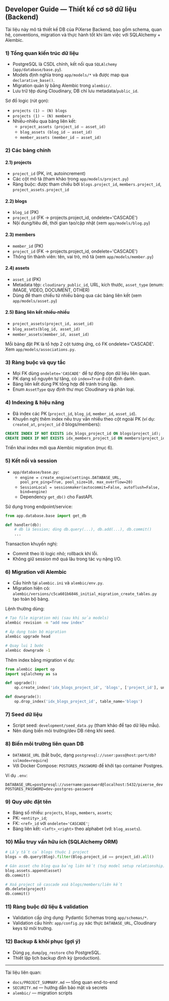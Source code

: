 ## Developer Guide — Thiết kế cơ sở dữ liệu (Backend)

Tài liệu này mô tả thiết kế DB của PiXerse Backend, bao gồm schema, quan hệ, conventions, migration và thực hành tốt khi làm việc với SQLAlchemy + Alembic.

### 1) Tổng quan kiến trúc dữ liệu

- PostgreSQL là CSDL chính, kết nối qua `SQLAlchemy` (`app/database/base.py`).
- Models định nghĩa trong `app/models/*` và được map qua `declarative_base()`.
- Migration quản lý bằng Alembic trong `alembic/`.
- Lưu trữ tệp dùng Cloudinary, DB chỉ lưu metadata/`public_id`.

Sơ đồ logic (rút gọn):

- `projects (1) — (N) blogs`
- `projects (1) — (N) members`
- Nhiều-nhiều qua bảng liên kết:
  - `project_assets (project_id — asset_id)`
  - `blog_assets (blog_id — asset_id)`
  - `member_assets (member_id — asset_id)`

### 2) Các bảng chính

#### 2.1) projects
- `project_id` (PK, int, autoincrement)
- Các cột mô tả (tham khảo trong `app/models/project.py`)
- Ràng buộc: được tham chiếu bởi `blogs.project_id`, `members.project_id`, `project_assets.project_id`

#### 2.2) blogs
- `blog_id` (PK)
- `project_id` (FK → projects.project_id, ondelete='CASCADE')
- Nội dung/tiêu đề, thời gian tạo/cập nhật (xem `app/models/blog.py`)

#### 2.3) members
- `member_id` (PK)
- `project_id` (FK → projects.project_id, ondelete='CASCADE')
- Thông tin thành viên: tên, vai trò, mô tả (xem `app/models/member.py`)

#### 2.4) assets
- `asset_id` (PK)
- Metadata tệp: `cloudinary_public_id`, URL, kích thước, `asset_type` (enum: IMAGE, VIDEO, DOCUMENT, OTHER)
- Dùng để tham chiếu từ nhiều bảng qua các bảng liên kết (xem `app/models/asset.py`)

#### 2.5) Bảng liên kết nhiều-nhiều
- `project_assets(project_id, asset_id)`
- `blog_assets(blog_id, asset_id)`
- `member_assets(member_id, asset_id)`

Mỗi bảng đặt PK là tổ hợp 2 cột tương ứng, có FK ondelete='CASCADE'. Xem `app/models/associations.py`.

### 3) Ràng buộc và quy tắc

- Mọi FK dùng `ondelete='CASCADE'` để tự động dọn dữ liệu liên quan.
- PK dạng số nguyên tự tăng, có `index=True` ở cột định danh.
- Bảng liên kết dùng PK tổng hợp để tránh trùng lặp.
- Enum `AssetType` quy định thư mục Cloudinary và phân loại.

### 4) Indexing & hiệu năng

- Đã index các PK (`project_id`, `blog_id`, `member_id`, `asset_id`).
- Khuyến nghị thêm index nếu truy vấn nhiều theo cột ngoài PK (ví dụ: `created_at`, `project_id` ở blogs/members):

```sql
CREATE INDEX IF NOT EXISTS idx_blogs_project_id ON blogs(project_id);
CREATE INDEX IF NOT EXISTS idx_members_project_id ON members(project_id);
```

Triển khai index mới qua Alembic migration (mục 6).

### 5) Kết nối và session

- `app/database/base.py`:
  - `engine = create_engine(settings.DATABASE_URL, pool_pre_ping=True, pool_size=10, max_overflow=20)`
  - `SessionLocal = sessionmaker(autocommit=False, autoflush=False, bind=engine)`
  - Dependency `get_db()` cho FastAPI.

Sử dụng trong endpoint/service:

```python
from app.database.base import get_db

def handler(db):
    # db là Session; dùng db.query(...), db.add(...), db.commit()
    ...
```

Transaction khuyến nghị:
- Commit theo lô logic nhỏ; rollback khi lỗi.
- Không giữ session mở quá lâu trong tác vụ nặng I/O.

### 6) Migration với Alembic

- Cấu hình tại `alembic.ini` và `alembic/env.py`.
- Migration hiện có: `alembic/versions/c5ca601b6846_initial_migration_create_tables.py` tạo toàn bộ bảng.

Lệnh thường dùng:

```bash
# Tạo file migration mới (sau khi sửa models)
alembic revision -m "add new index"

# Áp dụng toàn bộ migration
alembic upgrade head

# Quay lui 1 bước
alembic downgrade -1
```

Thêm index bằng migration ví dụ:

```python
from alembic import op
import sqlalchemy as sa

def upgrade():
    op.create_index('idx_blogs_project_id', 'blogs', ['project_id'], unique=False)

def downgrade():
    op.drop_index('idx_blogs_project_id', table_name='blogs')
```

### 7) Seed dữ liệu

- Script seed: `development/seed_data.py` (tham khảo để tạo dữ liệu mẫu).
- Nên dùng biến môi trường/dev DB riêng khi seed.

### 8) Biến môi trường liên quan DB

- `DATABASE_URL` (bắt buộc, dạng `postgresql://user:pass@host:port/db?sslmode=require`)
- Với Docker Compose: `POSTGRES_PASSWORD` để khởi tạo container Postgres.

Ví dụ `.env`:

```env
DATABASE_URL=postgresql://username:password@localhost:5432/pixerse_dev
POSTGRES_PASSWORD=dev-postgres-password
```

### 9) Quy ước đặt tên

- Bảng số nhiều: `projects`, `blogs`, `members`, `assets`;
- PK: `<entity>_id`;
- FK: `<ref>_id` với `ondelete='CASCADE'`;
- Bảng liên kết: `<left>_<right>` theo alphabet (vd: `blog_assets`).

### 10) Mẫu truy vấn hữu ích (SQLAlchemy ORM)

```python
# Lấy tất cả blogs thuộc 1 project
blogs = db.query(Blog).filter(Blog.project_id == project_id).all()

# Gán asset cho blog qua bảng liên kết (tuỳ model setup relationship)
blog.assets.append(asset)
db.commit()

# Xoá project sẽ cascade xoá blogs/members/liên kết
db.delete(project)
db.commit()
```

### 11) Ràng buộc dữ liệu & validation

- Validation cấp ứng dụng: Pydantic Schemas trong `app/schemas/*`.
- Validation cấu hình: `app/config.py` xác thực `DATABASE_URL`, Cloudinary keys từ môi trường.

### 12) Backup & khôi phục (gợi ý)

- Dùng `pg_dump`/`pg_restore` cho PostgreSQL.
- Thiết lập lịch backup định kỳ (production).

---

Tài liệu liên quan:
- `docs/PROJECT_SUMMARY.md` — tổng quan end-to-end
- `SECURITY.md` — hướng dẫn bảo mật và secrets
- `alembic/` — migration scripts


